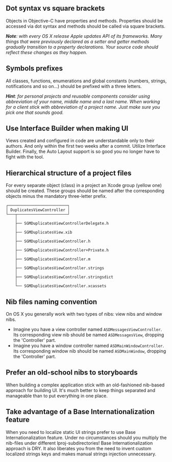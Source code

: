 ## Dot syntax vs square brackets
Objects in Objective-C have properties and methods. Properties should be accessed via dot syntax and methods should be called via square brackets.

_**Note**: with every OS X release Apple updates API of its frameworks. Many things that were previously declared as a setter and getter methods gradually transition to a property declarations. Your source code should reflect these changes as they happen._

## Symbols prefixes
All classes, functions, enumerations and global constants (numbers, strings, notifications and so on...) should be prefixed with a three letters.

_**Hint**: for personal projects and reusable components consider using abbreviation of your name, middle name and a last name. When working for a client stick with abbreviation of a project name. Just make sure you pick one that sounds good._

## Use Interface Builder when making UI
Views created and configured in code are understandable only to their authors. And only within the first two weeks after a commit. Utilize Interface Builder. Finally, the Auto Layout support is so good you no longer have to fight with the tool.

## Hierarchical structure of a project files
For every separate object (class) in a project an Xcode group (yellow one) should be created. These groups should be named after the corresponding objects minus the mandatory three-letter prefix.

```
┌──────────────────────────┐                      
│ DuplicatesViewController │                      
└───┬──────────────────────┘                      
    │                                            
    ├── SGMDuplicatesViewControllerDelegate.h     
    │                                            
    ├── SGMDuplicatesView.xib                     
    │                                            
    ├── SGMDuplicatesViewController.h             
    │                                            
    ├── SGMDuplicatesViewController+Private.h     
    │                                            
    ├── SGMDuplicatesViewController.m             
    │                                            
    ├── SGMDuplicatesViewController.strings       
    │                                            
    ├── SGMDuplicatesViewController.stringsdict   
    │                                            
    └── SGMDuplicatesViewController.xcassets
```

## Nib files naming convention
On OS X you generally work with two types of nibs: view nibs and window nibs.

* Imagine you have a view controller named `ASDMessagesViewController`. Its corresponding view nib should be named `ASDMessagesView`, dropping the 'Controller'
 part.
* Imagine you have a window controller named `ASDMainWindowController`. Its corresponding window nib should be named `ASDMainWindow`, dropping the 'Controller'
 part.

## Prefer an old-school nibs to storyboards
When building a complex application stick with an old-fashioned nib-based approach for building UI. It's much better to keep things separated and manageable than to put everything in one place.

## Take advantage of a Base Internationalization feature
When you need to localize static UI strings prefer to use Base Internationalization feature. Under no circumstances should you multiply the nib-files under different lproj-subdirectories! Base Internationalization approach is DRY. It also liberates you from the need to invent custom localized strings keys and makes manual strings injection unnecessary.
